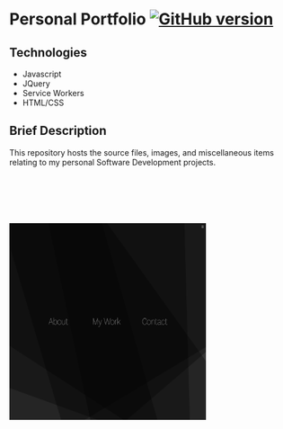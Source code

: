 Personal Portfolio [![GitHub version](https://badge.fury.io/gh/patrickellis%2FPortfolio.svg)](https://badge.fury.io/gh/patrickellis%2FPortfolio)
======
## Technologies
* Javascript
* JQuery
* Service Workers
* HTML/CSS

## Brief Description

This repository hosts the source files, images, and miscellaneous items relating to my personal Software Development projects. 
<img src = "https://github.com/patrickellis/Portfolio/blob/master/images/docs/Menu.png" style="padding-top:100px; width:350px;height:350px;" width="200">


